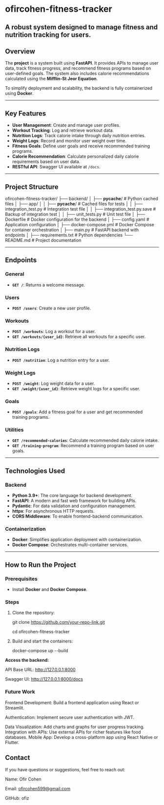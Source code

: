 # **ofircohen-fitness-tracker**

A robust  system designed to manage fitness and nutrition tracking for users.
---

## **Overview**

The **project** is a  system built using **FastAPI**. It provides APIs to manage user data, track fitness progress, and recommend fitness programs based on user-defined goals. The system also includes calorie recommendations calculated using the **Mifflin-St Jeor Equation**.

To simplify deployment and scalability, the backend is fully containerized using **Docker**.

---

## **Key Features**
- **User Management**: Create and manage user profiles.
- **Workout Tracking**: Log and retrieve workout data.
- **Nutrition Logs**: Track calorie intake through daily nutrition entries.
- **Weight Logs**: Record and monitor user weight over time.
- **Fitness Goals**: Define user goals and receive recommended training programs.
- **Calorie Recommendation**: Calculate personalized daily calorie requirements based on user data.
- **RESTful API**: Swagger UI available at `/docs`.

---

## **Project Structure**

ofircohen-fitness-tracker/
├── backend/
│   ├── __pycache__/                     # Python cached files
│   ├── app/
│   │   ├── __pycache__/                 # Cached files for tests
│   │   ├── integration_test.py          # Integration test file
│   │   ├── integration_test.py.save     # Backup of integration test
│   │   ├── unit_tests.py                # Unit test file
│   ├── Dockerfile                       # Docker configuration for the backend
│   ├── config.yaml                      # Application configuration
│   ├── docker-compose.yml               # Docker Compose for container orchestration
│   ├── main.py                          # FastAPI backend with endpoints
│   ├── requirements.txt                 # Python dependencies
└── README.md                            # Project documentation


---

## **Endpoints**

### **General**
- **`GET /`**: Returns a welcome message.

### **Users**
- **`POST /users`**: Create a new user profile.

### **Workouts**
- **`POST /workouts`**: Log a workout for a user.  
- **`GET /workouts/{user_id}`**: Retrieve all workouts for a specific user.

### **Nutrition Logs**
- **`POST /nutrition`**: Log a nutrition entry for a user.

### **Weight Logs**
- **`POST /weight`**: Log weight data for a user.  
- **`GET /weight/{user_id}`**: Retrieve weight logs for a specific user.

### **Goals**
- **`POST /goals`**: Add a fitness goal for a user and get recommended training programs.

### **Utilities**
- **`GET /recommended-calories`**: Calculate recommended daily calorie intake.  
- **`GET /training-program`**: Recommend a training program based on user goals.

---

## **Technologies Used**

### **Backend**
- **Python 3.9+**: The core language for backend development.
- **FastAPI**: A modern and fast web framework for building APIs.
- **Pydantic**: For data validation and configuration management.
- **httpx**: For asynchronous HTTP requests.
- **CORS Middleware**: To enable frontend-backend communication.

### **Containerization**
- **Docker**: Simplifies application deployment with containerization.
- **Docker Compose**: Orchestrates multi-container services.

---

## **How to Run the Project**

### **Prerequisites**
- Install **Docker** and **Docker Compose**.

### **Steps**
1. Clone the repository:
   
   git clone https://github.com/your-repo-link.git
   
   cd ofircohen-fitness-tracker

2. Build and start the containers:

   docker-compose up --build

**Access the backend:**

API Base URL: http://127.0.0.1:8000

Swagger UI: http://127.0.0.1:8000/docs

### **Future Work**

Frontend Development: Build a frontend application using React or Streamlit.

Authentication: Implement secure user authentication with JWT.

Data Visualization: Add charts and graphs for user progress tracking.
Integration with APIs: Use external APIs for richer features like food databases.
Mobile App: Develop a cross-platform app using React Native or Flutter.

 ## **Contact**

If you have questions or suggestions, feel free to reach out:

Name: Ofir Cohen

Email: ofircohen599@gmail.com

GitHub: ofiz
